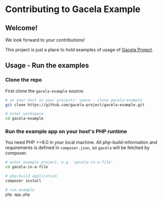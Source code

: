 # Contributing to Gacela Example

## Welcome!

We look forward to your contributions!

This project is just a place to hold examples of usage of [Gacela Project](https://github.com/gacela-project/gacela).

## Usage - Run the examples

### Clone the repo

First clone the ```gacela-example``` source:

```bash
# on your host in your projects' space - clone gacela-example
git clone https://github.com/gacela-project/gacela-example.git

# enter workspace
cd gacela-example
```

### Run the example app on your host's PHP runtime

You need PHP >=8.0 in your local machine. All php-build-information and requirements is defined 
in ```composer.json```, so ```gacela``` will be fetched by composer.

```bash
# enter example project, e.g. 'gacela-in-a-file'
cd gacela-in-a-file

# php-build application
composer install

# run example
php app.php
```
